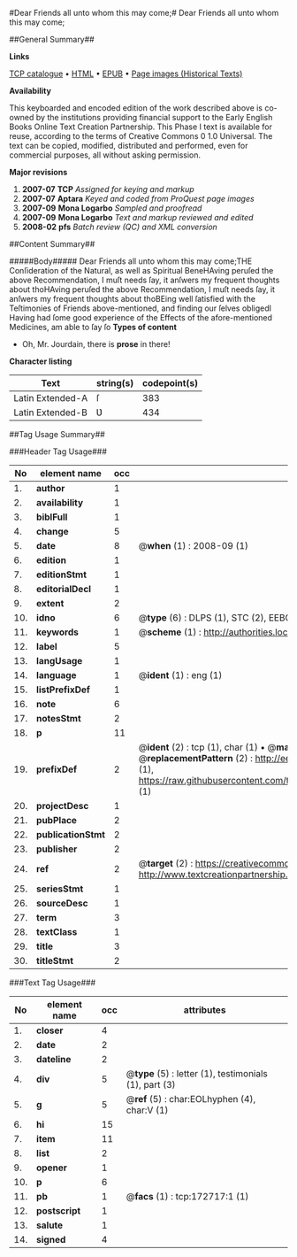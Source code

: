 #Dear Friends all unto whom this may come;#
Dear Friends all unto whom this may come;

##General Summary##

**Links**

[TCP catalogue](http://www.ota.ox.ac.uk/tcp/)  • 
[HTML](http://tei.it.ox.ac.uk/tcp/Texts-HTML/free/A93/A93444.html)  • 
[EPUB](http://tei.it.ox.ac.uk/tcp/Texts-EPUB/free/A93/A93444.epub) • 
[Page images (Historical Texts)](https://data.historicaltexts.jisc.ac.uk/view?pubId=eebo-45789406e&pageId=eebo-45789406e-172717-1)

**Availability**

This keyboarded and encoded edition of the
	       work described above is co-owned by the institutions
	       providing financial support to the Early English Books
	       Online Text Creation Partnership. This Phase I text is
	       available for reuse, according to the terms of Creative
	       Commons 0 1.0 Universal. The text can be copied,
	       modified, distributed and performed, even for
	       commercial purposes, all without asking permission.

**Major revisions**

1. __2007-07__ __TCP__ *Assigned for keying and markup*
1. __2007-07__ __Aptara__ *Keyed and coded from ProQuest page images*
1. __2007-09__ __Mona Logarbo__ *Sampled and proofread*
1. __2007-09__ __Mona Logarbo__ *Text and markup reviewed and edited*
1. __2008-02__ __pfs__ *Batch review (QC) and XML conversion*

##Content Summary##

#####Body#####
Dear Friends all unto whom this may come;THE Conſideration of the Natural, as well as Spiritual BeneHAving peruſed the above Recommendation, I muſt needs ſay, it anſwers my frequent
thoughts about thoHAving peruſed the above Recommendation, I muſt needs ſay, it anſwers my frequent
thoughts about thoBEing well ſatisfied with the Teſtimonies of Friends above-mentioned, and finding our
ſelves obligedI Having had ſome good experience of the Effects of the afore-mentioned Medicines, am able
to ſay ſo
**Types of content**

  * Oh, Mr. Jourdain, there is **prose** in there!

**Character listing**


|Text|string(s)|codepoint(s)|
|---|---|---|
|Latin Extended-A|ſ|383|
|Latin Extended-B|Ʋ|434|

##Tag Usage Summary##

###Header Tag Usage###

|No|element name|occ|attributes|
|---|---|---|---|
|1.|__author__|1||
|2.|__availability__|1||
|3.|__biblFull__|1||
|4.|__change__|5||
|5.|__date__|8| @__when__ (1) : 2008-09 (1)|
|6.|__edition__|1||
|7.|__editionStmt__|1||
|8.|__editorialDecl__|1||
|9.|__extent__|2||
|10.|__idno__|6| @__type__ (6) : DLPS (1), STC (2), EEBO-CITATION (1), OCLC (1), VID (1)|
|11.|__keywords__|1| @__scheme__ (1) : http://authorities.loc.gov/ (1)|
|12.|__label__|5||
|13.|__langUsage__|1||
|14.|__language__|1| @__ident__ (1) : eng (1)|
|15.|__listPrefixDef__|1||
|16.|__note__|6||
|17.|__notesStmt__|2||
|18.|__p__|11||
|19.|__prefixDef__|2| @__ident__ (2) : tcp (1), char (1)  •  @__matchPattern__ (2) : ([0-9\-]+):([0-9IVX]+) (1), (.+) (1)  •  @__replacementPattern__ (2) : http://eebo.chadwyck.com/downloadtiff?vid=$1&page=$2 (1), https://raw.githubusercontent.com/textcreationpartnership/Texts/master/tcpchars.xml#$1 (1)|
|20.|__projectDesc__|1||
|21.|__pubPlace__|2||
|22.|__publicationStmt__|2||
|23.|__publisher__|2||
|24.|__ref__|2| @__target__ (2) : https://creativecommons.org/publicdomain/zero/1.0/ (1), http://www.textcreationpartnership.org/docs/. (1)|
|25.|__seriesStmt__|1||
|26.|__sourceDesc__|1||
|27.|__term__|3||
|28.|__textClass__|1||
|29.|__title__|3||
|30.|__titleStmt__|2||


###Text Tag Usage###

|No|element name|occ|attributes|
|---|---|---|---|
|1.|__closer__|4||
|2.|__date__|2||
|3.|__dateline__|2||
|4.|__div__|5| @__type__ (5) : letter (1), testimonials (1), part (3)|
|5.|__g__|5| @__ref__ (5) : char:EOLhyphen (4), char:V (1)|
|6.|__hi__|15||
|7.|__item__|11||
|8.|__list__|2||
|9.|__opener__|1||
|10.|__p__|6||
|11.|__pb__|1| @__facs__ (1) : tcp:172717:1 (1)|
|12.|__postscript__|1||
|13.|__salute__|1||
|14.|__signed__|4||
